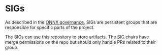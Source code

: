 # SIGs

As described in the [ONNX governance](https://github.com/onnx/onnx/tree/master/community), SIGs are persistent groups that are responsible for specific parts of the project.

The SIGs can use this repository to store artifacts. The SIG chairs have merge permissions on the repo but should only handle PRs related to their group.

